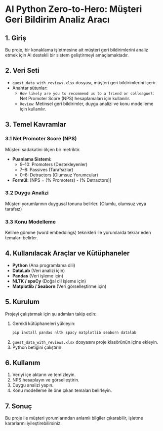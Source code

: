 # **AI Python Zero-to-Hero: Müşteri Geri Bildirim Analiz Aracı**

## **1. Giriş**
Bu proje, bir konaklama işletmesine ait müşteri geri bildirimlerini analiz etmek için AI destekli bir sistem geliştirmeyi amaçlamaktadır.

## **2. Veri Seti**
- `guest_data_with_reviews.xlsx` dosyası, müşteri geri bildirimlerini içerir.
- Anahtar sütunlar:
  - `How likely are you to recommend us to a friend or colleague?`: Net Promoter Score (NPS) hesaplamaları için kullanılır.
  - `Review`: Metinsel geri bildirimler, duygu analizi ve konu modelleme için kullanılır.

## **3. Temel Kavramlar**
### **3.1 Net Promoter Score (NPS)**
Müşteri sadakatini ölçen bir metriktir.

- **Puanlama Sistemi:**
  - 9–10: Promoters (Destekleyenler)
  - 7–8: Passives (Tarafsızlar)
  - 0–6: Detractors (Olumsuz Yorumcular)
- **Formül:**
  \[NPS = (% Promoters) - (% Detractors)\]

### **3.2 Duygu Analizi**
Müşteri yorumlarının duygusal tonunu belirler. (Olumlu, olumsuz veya tarafsız)

### **3.3 Konu Modelleme**
Kelime gömme (word embeddings) teknikleri ile yorumlarda tekrar eden temaları belirler.

## **4. Kullanılacak Araçlar ve Kütüphaneler**
- **Python** (Ana programlama dili)
- **DataLab** (Veri analizi için)
- **Pandas** (Veri işleme için)
- **NLTK / spaCy** (Doğal dil işleme için)
- **Matplotlib / Seaborn** (Veri görselleştirme için)

## **5. Kurulum**
Projeyi çalıştırmak için şu adımları takip edin:
1. Gerekli kütüphaneleri yükleyin:
   ```sh
   pip install pandas nltk spacy matplotlib seaborn datalab
   ```
2. `guest_data_with_reviews.xlsx` dosyasını proje klasörünün içine ekleyin.
3. Python betiğini çalıştırın.

## **6. Kullanım**
1. Veriyi içe aktarın ve temizleyin.
2. NPS hesaplayın ve görselleştirin.
3. Duygu analizi yapın.
4. Konu modelleme ile öne çıkan temaları belirleyin.

## **7. Sonuç**
Bu proje ile müşteri yorumlarından anlamlı bilgiler çıkarabilir, işletme kararlarını iyileştirebilirsiniz.

